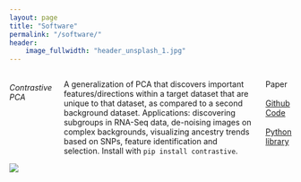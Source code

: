 ```yaml
---
layout: page
title: "Software"
permalink: "/software/"
header:
    image_fullwidth: "header_unsplash_1.jpg"
---
```


<div class="row">
    <div class="medium-8 columns">
    <h6>Contrastive PCA</h6>
    <p>A generalization of PCA that discovers important features/directions within a target dataset that are unique to that dataset, as compared to a second background dataset. Applications: discovering subgroups in RNA-Seq data, de-noising images on complex backgrounds, visualizing ancestry trends based on SNPs, feature identification and selection. Install with <code>pip install contrastive</code>.
    <p>Paper &emsp; <a href="https://github.com/abidlabs/contrastive">Github Code</a> &emsp; <a href="">Python library</a></p>
    </div>
    <div class="medium-3 columns">
    <img src="https://github.com/abidlabs/contrastive/raw/master/images/gui_colors.png">
    </div>
</div>